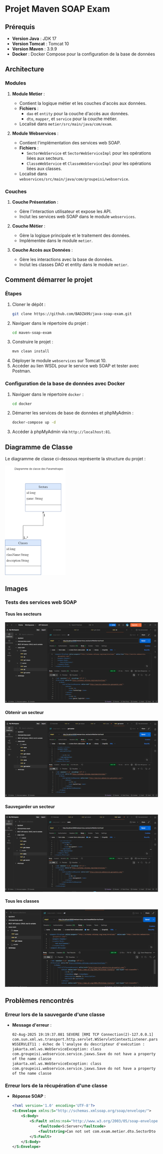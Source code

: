# Projet Maven SOAP Exam

## Prérequis
- **Version Java** : JDK 17
- **Version Tomcat** : Tomcat 10
- **Version Maven** : 3.9.9
- **Docker** : Docker Compose pour la configuration de la base de données

## Architecture

### Modules
1. **Module Metier** :
   - Contient la logique métier et les couches d'accès aux données.
   - **Fichiers** :
     - `dao` et `entity` pour la couche d'accès aux données.
     - `dto`, `mapper`, et `service` pour la couche métier.
   - Localisé dans `metier/src/main/java/com/exam`.

2. **Module Webservices** :
   - Contient l'implémentation des services web SOAP.
   - **Fichiers** :
     - `SectorWebService` et `SectorWebServiceImpl` pour les opérations liées aux secteurs.
     - `ClasseWebService` et `ClasseWebServiceImpl` pour les opérations liées aux classes.
   - Localisé dans `webservices/src/main/java/com/groupeisi/webservice`.

### Couches
1. **Couche Présentation** :
   - Gère l'interaction utilisateur et expose les API.
   - Inclut les services web SOAP dans le module `webservices`.

2. **Couche Métier** :
   - Gère la logique principale et le traitement des données.
   - Implémentée dans le module `metier`.

3. **Couche Accès aux Données** :
   - Gère les interactions avec la base de données.
   - Inclut les classes DAO et entity dans le module `metier`.

## Comment démarrer le projet

### Étapes
1. Cloner le dépôt :
   ```bash
   git clone https://github.com/BADZA99/java-soap-exam.git
   ```
2. Naviguer dans le répertoire du projet :
   ```bash
   cd maven-soap-exam
   ```
3. Construire le projet :
   ```bash
   mvn clean install
   ```
4. Déployer le module `webservices` sur Tomcat 10.
5. Accéder au lien WSDL pour le service web SOAP et tester avec Postman.

### Configuration de la base de données avec Docker
1. Naviguer dans le répertoire `docker` :
   ```bash
   cd docker
   ```
2. Démarrer les services de base de données et phpMyAdmin :
   ```bash
   docker-compose up -d
   ```
3. Accéder à phpMyAdmin via `http://localhost:81`.

## Diagramme de Classe
Le diagramme de classe ci-dessous représente la structure du projet :

![Diagramme de Classe](DiagrammeDeClasse.png)

## Images
### Tests des services web SOAP
#### Tous les secteurs
![Tous les secteurs](images/all%20sectors.png)
#### Obtenir un secteur
![Obtenir un secteur](images/get%20sector%20.png)
#### Sauvegarder un secteur
![Sauvegarder un secteur](images/save%20sector.png)
#### Tous les classes
![Tous les classes](images/all%20classes.png)

## Problèmes rencontrés
### Erreur lors de la sauvegarde d'une classe
- **Message d'erreur** :
  ```
  02-Aug-2025 19:19:37.081 SEVERE [RMI TCP Connection(2)-127.0.0.1] com.sun.xml.ws.transport.http.servlet.WSServletContextListener.parseAdaptersAndCreateDelegate WSSERVLET11 : échec de l'analyse du descripteur d'exécution : jakarta.xml.ws.WebServiceException: class com.groupeisi.webservice.service.jaxws.Save do not have a property of the name classe
  jakarta.xml.ws.WebServiceException: class com.groupeisi.webservice.service.jaxws.Save do not have a property of the name classe
  ```

### Erreur lors de la récupération d'une classe
- **Réponse SOAP** :
  ```xml
  <?xml version='1.0' encoding='UTF-8'?>
  <S:Envelope xmlns:S="http://schemas.xmlsoap.org/soap/envelope/">
      <S:Body>
          <S:Fault xmlns:ns4="http://www.w3.org/2003/05/soap-envelope">
              <faultcode>S:Server</faultcode>
              <faultstring>Can not set com.exam.metier.dto.SectorDto field com.groupeisi.webservice.service.jaxws.GetResponse._return to com.exam.metier.dto.ClasseDto</faultstring>
          </S:Fault>
      </S:Body>
  </S:Envelope>
  ```
